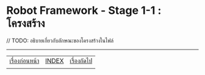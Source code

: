 # Robot Framework - Stage 1-1 : โครงสร้าง

// TODO: อธิบายเกี่ยวกับลักษณะของโครงสร้างในไฟล์

---

|   |   |   |
| - | - | - |
| [เรื่องก่อนหน้า](../1-0/README.md) | [INDEX](../README.md) | [เรื่องถัดไป](../1-2/README.md) |
|   |   |   |
